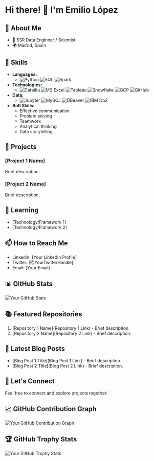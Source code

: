 # Hi there! 👋 I'm Emilio López

## 🌟 About Me

- 🚀 SSR Data Engineer / Scientist
- 🌍 Madrid, Spain
  
## 🔧 Skills

- **Languages:**
  - ![Python](https://img.shields.io/badge/Python-3776AB?style=for-the-badge&logo=python&logoColor=white) ![SQL](https://img.shields.io/badge/SQL-4479A1?style=for-the-badge&logo=postgresql&logoColor=white) ![Spark](https://img.shields.io/badge/Apache%20Spark-E25A1C?style=for-the-badge&logo=apache-spark&logoColor=white)
- **Technologies:**
  - ![Dataiku](https://img.shields.io/badge/Dataiku-005D9D?style=for-the-badge&logo=dataiku&logoColor=white) ![MS Excel](https://img.shields.io/badge/MS%20Excel-217346?style=for-the-badge&logo=microsoft-excel&logoColor=white) ![Tableau](https://img.shields.io/badge/Tableau-E97627?style=for-the-badge&logo=tableau&logoColor=white) ![Snowflake](https://img.shields.io/badge/Snowflake-1585E2?style=for-the-badge&logo=snowflake&logoColor=white) ![GCP](https://img.shields.io/badge/Google%20Cloud-4285F4?style=for-the-badge&logo=google-cloud&logoColor=white) ![GitHub](https://img.shields.io/badge/GitHub-181717?style=for-the-badge&logo=github&logoColor=white)
- **Data:**
  - ![Jupyter](https://img.shields.io/badge/Jupyter-F37626?style=for-the-badge&logo=jupyter&logoColor=white) ![MySQL](https://img.shields.io/badge/MySQL-4479A1?style=for-the-badge&logo=mysql&logoColor=white) ![DBeaver](https://img.shields.io/badge/DBeaver-212121?style=for-the-badge&logo=dbeaver&logoColor=white) ![IBM Db2](https://img.shields.io/badge/IBM%20Db2-054ADA?style=for-the-badge&logo=ibm&logoColor=white)
- **Soft Skills:**
  -  Effective communication
  -  Problem solving
  -  Teamwork
  -  Analytical thinking
  -  Data storytelling
## 💼 Projects

### [Project 1 Name]

Brief description.

### [Project 2 Name]

Brief description.

## 🌱 Learning

- [Technology/Framework 1]
- [Technology/Framework 2]

## 📫 How to Reach Me

- LinkedIn: [Your LinkedIn Profile]
- Twitter: [@YourTwitterHandle]
- Email: [Your Email]

## 📊 GitHub Stats

![Your GitHub Stats](https://github-readme-stats.vercel.app/api?username=YourGitHubUsername&show_icons=true&count_private=true&hide=contribs,prs)

## 📚 Featured Repositories

1. [Repository 1 Name](Repository 1 Link) - Brief description.
2. [Repository 2 Name](Repository 2 Link) - Brief description.

## 📝 Latest Blog Posts

- [Blog Post 1 Title](Blog Post 1 Link) - Brief description.
- [Blog Post 2 Title](Blog Post 2 Link) - Brief description.

## 🤝 Let's Connect

Feel free to connect and explore projects together!

<!-- Optional: Add GitHub contribution graph -->

## 📈 GitHub Contribution Graph

![Your GitHub Contribution Graph](https://activity-graph.herokuapp.com/graph?username=YourGitHubUsername)

<!-- Optional: Add GitHub trophy stats -->

## 🏆 GitHub Trophy Stats

![Your GitHub Trophy Stats](https://github-profile-trophy.vercel.app/?username=YourGitHubUsername)
